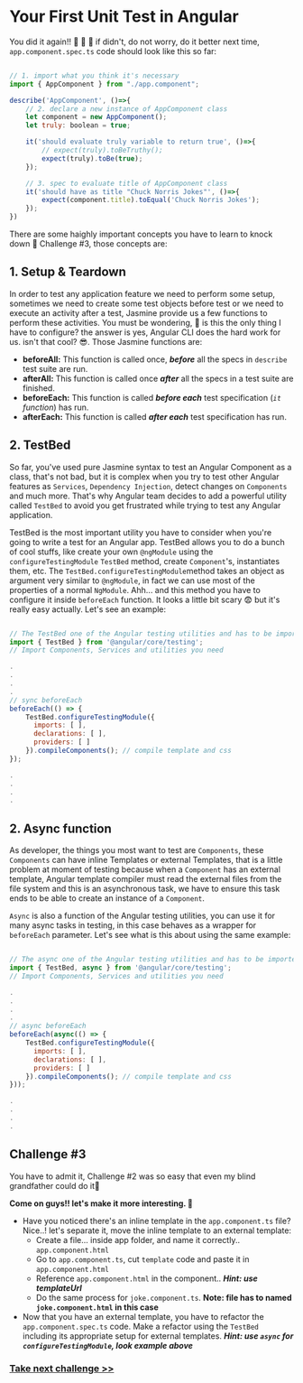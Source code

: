 # Your First Unit Test in Angular
You did it again!! :clap: :clap: :clap: if didn't, do not worry, do it better next time, `app.component.spec.ts` code should look like this so far:

```js

// 1. import what you think it's necessary
import { AppComponent } from "./app.component";

describe('AppComponent', ()=>{
	// 2. declare a new instance of AppComponent class 	
	let component = new AppComponent();
	let truly: boolean = true;

	it('should evaluate truly variable to return true', ()=>{
		// expect(truly).toBeTruthy();
		expect(truly).toBe(true);
	});

	// 3. spec to evaluate title of AppComponent class
	it('should have as title "Chuck Norris Jokes"', ()=>{
		expect(component.title).toEqual('Chuck Norris Jokes');
	});
})

```
There are some haighly important concepts you have to learn to knock down :punch: Challenge #3, those concepts are:

## 1. Setup & Teardown

In order to test any application feature we need to perform some setup, sometimes we need to create some test objects before test or we need to execute an activity after a test, Jasmine provide us a few functions to perform these activities.
You must be wondering, :thinking: is this the only thing I have to configure? the answer is yes, Angular CLI does the hard work for us. isn't that cool? :sunglasses:. Those Jasmine functions are:

- <b>beforeAll:</b> This function is called once, <i><b>before</b></i> all the specs in `describe` test suite are run.
- <b>afterAll:</b> This function is called once <i><b>after</b></i> all the specs in a test suite are finished.
- <b>beforeEach:</b> This function is called <i><b>before each</b></i> test specification (*`it` function*) has run.
- <b>afterEach:</b> This function is called <i><b>after each</b></i> test specification has run.


## 2. TestBed
So far, you've used pure Jasmine syntax to test an Angular Component as a class, that's not bad, but it is complex when you try to test other Angular features as `Services`, `Dependency Injection`, detect changes on `Components` and much more. That's why Angular team decides to add a powerful utility called `TestBed` to avoid you get frustrated while trying to test any Angular application.

TestBed is the most important utility you have to consider when you're going to write a test for an Angular app. TestBed allows you to do a bunch of cool stuffs, like create your own `@ngModule` using the `configureTestingModule` `TestBed` method, create `Component`'s, instantiates them, etc. The `TestBed.configureTestingModule`method takes an object as argument very similar to `@ngModule`, in fact we can use most of the properties of a normal `NgModule`. Ahh... and this method you have to configure it inside `beforeEach` function. It looks a little bit scary :fearful: but it's really easy actually. Let's see an example:

```js

// The TestBed one of the Angular testing utilities and has to be imported.
import { TestBed } from '@angular/core/testing';
// Import Components, Services and utilities you need

.
.
. 
.
// sync beforeEach
beforeEach(() => {
    TestBed.configureTestingModule({
      imports: [ ],
      declarations: [ ],
      providers: [ ]
    }).compileComponents(); // compile template and css
});

.
.
.
.

```

## 2. Async function 
As developer, the things you most want to test are `Components`, these `Components` can have inline Templates or external Templates, that is a little problem at moment of testing because when a `Component` has an external template, Angular template compiler must read the external files from the file system and this is an asynchronous task, we have to ensure this task ends to be able to create an instance of a `Component`. 

`Async` is also a function of the Angular testing utilities, you can use it for many async tasks in testing, in this case behaves as a wrapper for `beforeEach` parameter. Let's see what is this about using the same example:

```js

// The async one of the Angular testing utilities and has to be imported.
import { TestBed, async } from '@angular/core/testing';
// Import Components, Services and utilities you need

.
.
. 
.
// async beforeEach
beforeEach(async(() => {
    TestBed.configureTestingModule({
      imports: [ ],
      declarations: [ ],
      providers: [ ]
    }).compileComponents(); // compile template and css
}));

.
.
.
.

```


## Challenge #3

You have to admit it, Challenge #2 was so easy that even my blind grandfather could do it:older_man:

**Come on guys!! let's make it more interesting. :facepunch:**

- Have you noticed there's an inline template in the `app.component.ts` file? Nice..! let's separate it, move the inline template to an external template:
  - Create a file... inside app folder, and name it correctly.. `app.component.html`
  - Go to `app.component.ts`, cut `template` code and paste it in `app.component.html`
  - Reference `app.component.html` in the component.. ***Hint: use templateUrl***
  - Do the same process for `joke.component.ts`. **Note: file has to named `joke.component.html` in this case**
- Now that you have an external template, you have to refactor the `app.component.spec.ts` code. Make a refactor using the `TestBed` including its appropriate setup for external templates. ***Hint: use `async` for `configureTestingModule`, look example above*** 

### [Take next challenge >>](https://github.com/jevvilla/Workshop-ATesting/tree/4#your-first-unit-test-in-angular)
